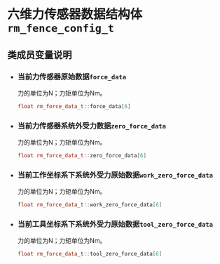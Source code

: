 # 六维力传感器数据结构体`rm_fence_config_t`

## 类成员变量说明

- ### 当前力传感器原始数据`force_data`

    力的单位为N；力矩单位为Nm。

    ```C++
    float rm_force_data_t::force_data[6]
    ```

- ### 当前力传感器系统外受力数据`zero_force_data`

    力的单位为N；力矩单位为Nm。

    ```C++
    float rm_force_data_t::zero_force_data[6]
    ```

- ### 当前工作坐标系下系统外受力原始数据`work_zero_force_data`

    力的单位为N；力矩单位为Nm。

    ```C++
    float rm_force_data_t::work_zero_force_data[6]
    ```

- ### 当前工具坐标系下系统外受力原始数据`tool_zero_force_data`

    力的单位为N；力矩单位为Nm。

    ```C++
    float rm_force_data_t::tool_zero_force_data[6]
    ```
